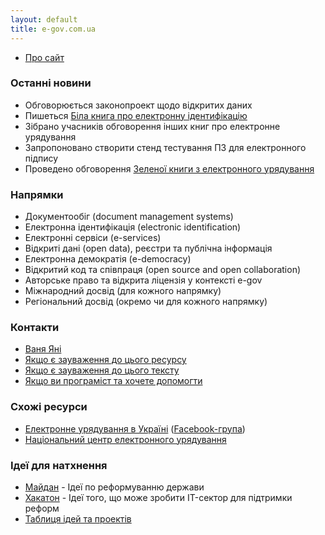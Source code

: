 ```yaml
---
layout: default
title: e-gov.com.ua
---
```


* [Про сайт](about.html)

### Останні новини

* Обговорюється законопроект щодо відкритих даних
* Пишеться [Біла книга про електронну ідентифікацію]()
* Зібрано учасників обговорення інших книг про електронне урядування
* Запропоновано створити стенд тестування ПЗ для електронного підпису
* Проведено обговорення [Зеленої книги з електронного урядування](http://e-gov.com.ua/green-book)

### Напрямки

* Документообіг (document management systems)
* Електронна ідентифікація (electronic identification)
* Електронні сервіси (e-services)
* Відкриті дані (open data), реєстри та публічна інформація
* Електронна демократія (e-democracy)
* Відкритий код та співпраця (open source and open collaboration)
* Авторське право та відкрита ліцензія у контексті e-gov
* Міжнародний досвід (для кожного напрямку)
* Регіональний досвід (окремо чи для кожного напрямку)

### Контакти

 * [Ваня Яні](https://www.facebook.com/vanuan)
 * [Якщо є зауваження до цього ресурсу](https://github.com/Maidan-hackaton/maidan-hackaton.github.io/issues)
 * [Якщо є зауваження до цього тексту](https://github.com/Maidan-hackaton/maidan-hackaton.github.io/edit/master/index.md)
 * [Якщо ви програміст та хочете допомогти](https://github.com/Maidan-hackaton)

### Схожі ресурси

 * [Електронне урядування в Україні](https://egovua.wordpress.com/) ([Facebook-група](https://www.facebook.com/groups/egov.ua))
 * [Національний центр електронного урядування](https://www.facebook.com/nc.gov.ua)

### Ідеї для натхнення

* [Майдан](http://euromaidan.uservoice.com) - Ідеї по реформуванню держави
* [Хакатон](https://maidan-hackaton.uservoice.com) - Ідеї того, що може зробити IT-сектор для підтримки реформ
* [Таблиця ідей та проектів](http://goo.gl/0L9zwJ)

